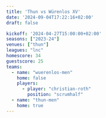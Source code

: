 ```yaml
---
title: 'Thun vs Würenlos XV'
date: '2024-09-04T17:22:16+02:00'
draft: false

kickoff: '2024-04-27T15:00:00+02:00'
seasons: ["2023-24"]
venues: ["thun"]
leagues: "lnc"
homescore: 34
guestscore: 25
teams:
  - name: "wuerenlos-men"
    home: false
    players:
      - player: "christian-roth"
        position: "scrumhalf"
  - name: "thun-men"
    home: true
---
```

